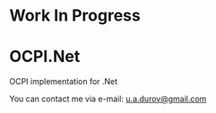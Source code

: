 # Work In Progress

# OCPI.Net
OCPI implementation for .Net

You can contact me via e-mail: u.a.durov@gmail.com
